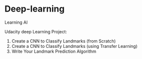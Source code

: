 # Deep-learning
Learning AI 

Udacity deep Learning Project: 

1. Create a CNN to Classify Landmarks (from Scratch)
2. Create a CNN to Classify Landmarks (using Transfer Learning)
3. Write Your Landmark Prediction Algorithm
